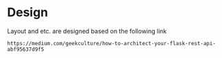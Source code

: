# Design

Layout and etc. are designed based on the following link

    https://medium.com/geekculture/how-to-architect-your-flask-rest-api-abf95637d9f5
